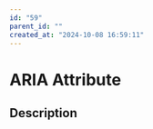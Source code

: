 ```yaml
---
id: "59"
parent_id: ""
created_at: "2024-10-08 16:59:11"
---
```


# ARIA Attribute

## Description

